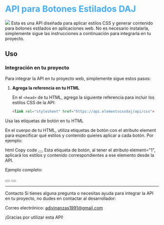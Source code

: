 <h1 style="color: #44AEFB;"> API para Botones Estilados DAJ</h1>
<a href="https://agustheking.github.io" style="border-radius:20px;" class="social-icon" target="_blank"><img src="https://raw.githubusercontent.com/AgusTheKing/icons/main/elementscssdajAD.png"></a>
Esta es una API diseñada para aplicar estilos CSS y generar contenido para botones estilados en aplicaciones web. No es necesario instalarla, simplemente sigue las instrucciones a continuación para integrarla en tu proyecto.

## Uso

### Integración en tu proyecto

Para integrar la API en tu proyecto web, simplemente sigue estos pasos:

1. **Agrega la referencia en tu HTML**

   En el `<head>` de tu HTML, agrega la siguiente referencia para incluir los estilos CSS de la API:

   ```html
   <link rel="stylesheet" href="https://api.elementscssdaj/api/css">


Usa las etiquetas de botón en tu HTML

En el cuerpo de tu HTML, utiliza etiquetas de botón con el atributo element para especificar qué estilos y contenido quieres aplicar a cada botón. Por ejemplo:

html
Copy code
<button element="1"></button>
Esta etiqueta de botón, al tener el atributo element="1", aplicará los estilos y contenido correspondientes a ese elemento desde la API.


Ejemplo completo:

<!DOCTYPE html>
<html lang="es">
<head>
  <meta charset="UTF-8">
  <meta name="viewport" content="width=device-width, initial-scale=1.0">
  <title>Mi Proyecto</title>
  <!-- Agregar referencia a los estilos CSS de la API -->
  <link rel="stylesheet" href="https://tu-dominio.com/api/css">
</head>
<body>
  <!-- Utilizar etiquetas de botón con atributos element -->
  <button element="1"></button>
  <button element="2"></button>
</body>
</html>

--------------------------------------------------------
Contacto
Si tienes alguna pregunta o necesitas ayuda para integrar la API en tu proyecto, no dudes en contactar al desarrollador:

Correo electrónico: adivinanzas1991@gmail.com

¡Gracias por utilizar esta API!
